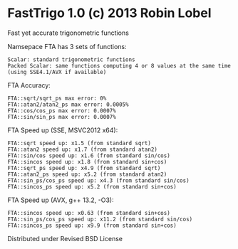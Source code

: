 FastTrigo 1.0 (c) 2013 Robin Lobel
=========
Fast yet accurate trigonometric functions

Namsepace FTA has 3 sets of functions:

    Scalar: standard trigonometric functions
    Packed Scalar: same functions computing 4 or 8 values at the same time (using SSE4.1/AVX if available)
  

FTA Accuracy:

    FTA::sqrt/sqrt_ps max error: 0%
    FTA::atan2/atan2_ps max error: 0.0005%
    FTA::cos/cos_ps max error: 0.0007%
    FTA::sin/sin_ps max error: 0.0007%

FTA Speed up (SSE, MSVC2012 x64):

    FTA::sqrt speed up: x1.5 (from standard sqrt)
    FTA::atan2 speed up: x1.7 (from standard atan2)
    FTA::sin/cos speed up: x1.6 (from standard sin/cos)
    FTA::sincos speed up: x1.8 (from standard sin+cos)
    FTA::sqrt_ps speed up: x4.9 (from standard sqrt)
    FTA::atan2_ps speed up: x5.2 (from standard atan2)
    FTA::sin_ps/cos_ps speed up: x4.3 (from standard sin/cos)
    FTA::sincos_ps speed up: x5.2 (from standard sin+cos)

FTA Speed up (AVX, g++ 13.2, -O3):

    FTA::sincos speed up: x0.63 (from standard sin+cos)
    FTA::sin_ps/cos_ps speed up: x11.2 (from standard sin/cos)
    FTA::sincos_ps speed up: x9.9 (from standard sin+cos)

Distributed under Revised BSD License
